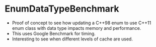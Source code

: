 # EnumDataTypeBenchmark

+ Proof of concept to see how updating a C++98 enum to use C++11 enum class with data type impacts memory and performance.
+ This uses Google Benchmark for timing.
+ Interesting to see when different levels of cache are used.
